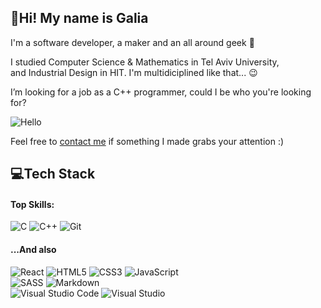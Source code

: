## :raising_hand:Hi! My name is Galia
I'm a software developer, a maker and an all around geek :space_invader:

I studied Computer Science & Mathematics in Tel Aviv University,  
and Industrial Design in HIT. I'm multidiciplined like that... :wink:

I’m looking for a job as a C++ programmer, could I be who you're looking for?  
  
![Hello](https://i1.sndcdn.com/artworks-000134530352-2ebnbo-t200x200.jpg)

Feel free to [contact me](mailto:galia.lael@gmail.com) if something I made grabs your attention :)  


## :computer:Tech Stack
#### Top Skills:
<img alt="C" src="https://img.shields.io/badge/c-%2300599C.svg?&style=for-the-badge&logo=c&logoColor=white"/> <img alt="C++" src="https://img.shields.io/badge/c++-%2300599C.svg?&style=for-the-badge&logo=c%2B%2B&ogoColor=white"/> <img alt="Git" src="https://img.shields.io/badge/git-%23F05033.svg?&style=for-the-badge&logo=git&logoColor=white"/>


#### ...And also
<img alt="React" src="https://img.shields.io/badge/react-%2320232a.svg?&style=for-the-badge&logo=react&logoColor=%2361DAFB"/> <img alt="HTML5" src="https://img.shields.io/badge/html5-%23E34F26.svg?&style=for-the-badge&logo=html5&logoColor=white"/> <img alt="CSS3" src="https://img.shields.io/badge/css3-%231572B6.svg?&style=for-the-badge&logo=css3&logoColor=white"/> <img alt="JavaScript" src="https://img.shields.io/badge/javascript-%23323330.svg?&style=for-the-badge&logo=javascript&logoColor=%23F7DF1E"/>  
<img alt="SASS" src="https://img.shields.io/badge/SASS-hotpink.svg?&style=for-the-badge&logo=SASS&logoColor=white"/> <img alt="Markdown" src="https://img.shields.io/badge/markdown-%23000000.svg?&style=for-the-badge&logo=markdown&logoColor=white"/>  
<img alt="Visual Studio Code" src="https://img.shields.io/badge/VisualStudioCode-0078d7.svg?&style=for-the-badge&logo=visual-studio-code&logoColor=white"/> <img alt="Visual Studio" src="https://img.shields.io/badge/VisualStudio-5C2D91.svg?&style=for-the-badge&logo=visual-studio&logoColor=white"/>  

